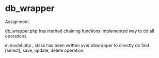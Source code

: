 db_wrapper
==========

Assignment

db_wrapper.php has method chaining functions implemented way to do all operations.

in model.php , class has been written over dbwrapper to directly do find [select], save, update, delete operation.
